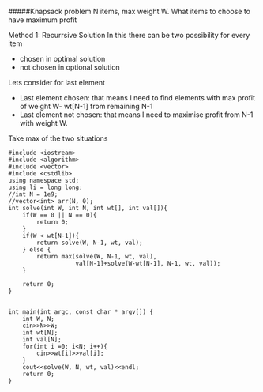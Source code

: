 #####Knapsack problem
N items, max weight W. What items to choose to have maximum profit

Method 1: Recurrsive Solution
In this there can be two possibility for every item
- chosen in optimal solution
- not chosen in optional solution

Lets consider for last element
- Last element chosen: that means I need to find elements with max profit of weight W- wt[N-1] from remaining N-1
- Last element not chosen: that means I need to maximise profit from N-1 with weight W.

Take max of the two situations

```
#include <iostream>
#include <algorithm>
#include <vector>
#include <cstdlib>
using namespace std;
using li = long long;
//int N = 1e9;
//vector<int> arr(N, 0);
int solve(int W, int N, int wt[], int val[]){
    if(W == 0 || N == 0){
        return 0;
    }
    if(W < wt[N-1]){
        return solve(W, N-1, wt, val);
    } else {
        return max(solve(W, N-1, wt, val),
                   val[N-1]+solve(W-wt[N-1], N-1, wt, val));
    }
        
    return 0;
}


int main(int argc, const char * argv[]) {
    int W, N;
    cin>>N>>W;
    int wt[N];
    int val[N];
    for(int i =0; i<N; i++){
        cin>>wt[i]>>val[i];
    }
    cout<<solve(W, N, wt, val)<<endl;
    return 0;
}
```